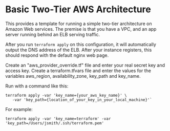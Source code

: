 # Basic Two-Tier AWS Architecture

This provides a template for running a simple two-tier architecture on Amazon
Web services. The premise is that you have a VPC, and an app server running behind
an ELB serving traffic.

After you run `terraform apply` on this configuration, it will
automatically output the DNS address of the ELB. After your instance
registers, this should respond with the default nginx web page.

Create an "aws_provider_override.tf" file and enter your real secret key and access key.
Create a terraform.tfvars file and enter the values for the variables aws_region, availability_zone, key_path and key_name.

Run with a command like this:

```
terraform apply -var 'key_name={your_aws_key_name}' \
   -var 'key_path={location_of_your_key_in_your_local_machine}'` 
```

For example:

```
terraform apply -var 'key_name=terraform' -var 'key_path=/Users/jsmith/.ssh/terraform.pem'
```
